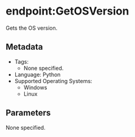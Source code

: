 <!-- region Generated -->
# endpoint:GetOSVersion

Gets the OS version.

## Metadata

- Tags:
  - None specified.
- Language: Python
- Supported Operating Systems:
  - Windows
  - Linux

## Parameters

None specified.
<!-- endregion -->
